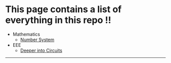 # This page contains a list of everything in this repo !!

- Mathematics
  - [Number System](mathematics/number_system/start.md)
- EEE
  - [Deeper into Circuits](circuits/start.md)

---
